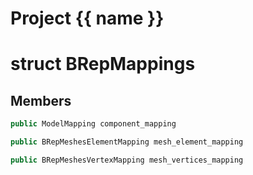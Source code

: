 <script setup>
import {useRoute} from 'vitepress'
const {path} = useRoute()
const tokens = path.split('/')
const words = tokens[2].split('-');
for (let i = 0; i < words.length; i++) {
    words[i] = words[i].charAt(0).toUpperCase() + words[i].slice(1);
    words[i] = words[i].replace('geode', 'Geode')
}
const name = words.join('-');
</script>
# Project {{ name }}

# struct BRepMappings

## Members

```cpp
public ModelMapping component_mapping

```

```cpp
public BRepMeshesElementMapping mesh_element_mapping

```

```cpp
public BRepMeshesVertexMapping mesh_vertices_mapping

```



